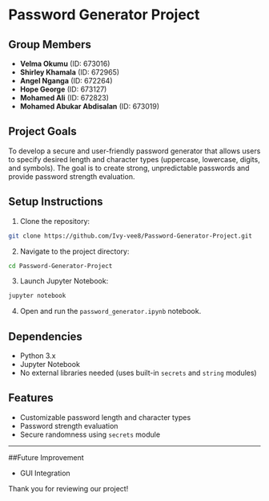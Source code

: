 # Password Generator Project

## Group Members
- **Velma Okumu** (ID: 673016)  
- **Shirley Khamala** (ID: 672965)  
- **Angel Nganga** (ID: 672264)  
- **Hope George** (ID: 673127)  
- **Mohamed Ali** (ID: 672823)  
- **Mohamed Abukar Abdisalan** (ID: 673019)  

## Project Goals
To develop a secure and user-friendly password generator that allows users to specify desired length and character types (uppercase, lowercase, digits, and symbols). The goal is to create strong, unpredictable passwords and provide password strength evaluation.

## Setup Instructions
1. Clone the repository:
```bash
git clone https://github.com/Ivy-vee8/Password-Generator-Project.git
```
2. Navigate to the project directory:
```bash
cd Password-Generator-Project
```
3. Launch Jupyter Notebook:
```bash
jupyter notebook
```
4. Open and run the `password_generator.ipynb` notebook.

## Dependencies
- Python 3.x
- Jupyter Notebook
- No external libraries needed (uses built-in `secrets` and `string` modules)


## Features
- Customizable password length and character types
- Password strength evaluation
- Secure randomness using `secrets` module

---

##Future Improvement 
- GUI Integration

Thank you for reviewing our project!
